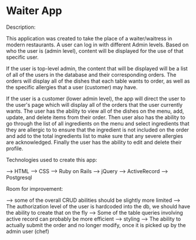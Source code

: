 # Waiter App


Description:

  This application was created to take the place of a waiter/waitress in modern restaurants.  A user can log in with different Admin levels.  Based on who the user is (admin level), content will be displayed for the use of that specific user.  

  If the user is top-level admin, the content that will be displayed will be a list of all of the users in the database and their corresponding orders.  The orders will display all of the dishes that each table wants to order, as well as the specific allergies that a user (customer) may have.  

  If the user is a customer (lower admin level), the app will direct the user to the user's page which will display all of the orders that the user currently wants. The user has the ability to view all of the dishes on the menu, add, update, and delete items from their order. Then user also has the ability to go through the list of all ingredients on the menu and select ingredients that they are allergic to to ensure that the ingredient is not included on the order and add to the total ingredients list to make sure that any severe allergies are acknowledged.  Finally the user has the  ability to edit and delete their profile.

Technologies used to create this app:

  --> HTML
  --> CSS
  --> Ruby on Rails
  --> jQuery
  --> ActiveRecord
  --> Postgresql

Room for improvement:

  --> some of the overall CRUD abilities should be slightly more limited
  --> The authorization level of the user is hardcoded into the db, we should have the ability to create that on the fly
  --> Some of the table queries involving active record can probably be more efficient
  --> styling
  --> The ability to actually submit the order and no longer modify, once it is picked up by the admin user (chef)
